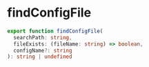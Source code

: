 # findConfigFile

```typescript
export function findConfigFile(
  searchPath: string,
  fileExists: (fileName: string) => boolean,
  configName?: string
): string | undefined
```

